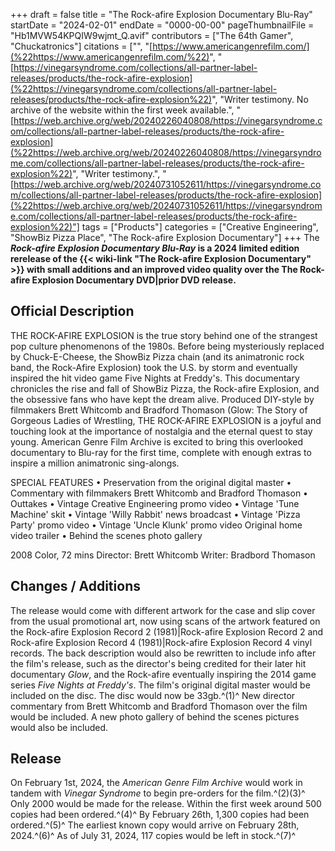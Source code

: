 +++
draft = false
title = "The Rock-afire Explosion Documentary Blu-Ray"
startDate = "2024-02-01"
endDate = "0000-00-00"
pageThumbnailFile = "Hb1MVW54KPQIW9wjmt_Q.avif"
contributors = ["The 64th Gamer", "Chuckatronics"]
citations = ["", "[https://www.americangenrefilm.com/](%22https://www.americangenrefilm.com/%22)", "[https://vinegarsyndrome.com/collections/all-partner-label-releases/products/the-rock-afire-explosion](%22https://vinegarsyndrome.com/collections/all-partner-label-releases/products/the-rock-afire-explosion%22)", "Writer testimony. No archive of the website within the first week available.", "[https://web.archive.org/web/20240226040808/https://vinegarsyndrome.com/collections/all-partner-label-releases/products/the-rock-afire-explosion](%22https://web.archive.org/web/20240226040808/https://vinegarsyndrome.com/collections/all-partner-label-releases/products/the-rock-afire-explosion%22)", "Writer testimony.", "[https://web.archive.org/web/20240731052611/https://vinegarsyndrome.com/collections/all-partner-label-releases/products/the-rock-afire-explosion](%22https://web.archive.org/web/20240731052611/https://vinegarsyndrome.com/collections/all-partner-label-releases/products/the-rock-afire-explosion%22)"]
tags = ["Products"]
categories = ["Creative Engineering", "ShowBiz Pizza Place", "The Rock-afire Explosion Documentary"]
+++
The ***Rock-afire Explosion Documentary Blu-Ray* is a 2024 limited edition rerelease of the {{< wiki-link "The Rock-afire Explosion Documentary" >}} with small additions and an improved video quality over the The Rock-afire Explosion Documentary DVD|prior DVD release.**

## Official Description

THE ROCK-AFIRE EXPLOSION is the true story behind one of the strangest pop culture phenomenons of the 1980s. Before being mysteriously replaced by Chuck-E-Cheese, the ShowBiz Pizza chain (and its animatronic rock band, the Rock-Afire Explosion) took the U.S. by storm and eventually inspired the hit video game Five Nights at Freddy's. This documentary chronicles the rise and fall of ShowBiz Pizza, the Rock-afire Explosion, and the obsessive fans who have kept the dream alive. Produced DIY-style by filmmakers Brett Whitcomb and Bradford Thomason (Glow: The Story of Gorgeous Ladies of Wrestling, THE ROCK-AFIRE EXPLOSION is a joyful and touching look at the importance of nostalgia and the eternal quest to stay young. American Genre Film Archive is excited to bring this overlooked documentary to Blu-ray for the first time, complete with enough extras to inspire a million animatronic sing-alongs.

SPECIAL FEATURES
• Preservation from the original digital master • Commentary with filmmakers Brett Whitcomb and Bradford Thomason • Outtakes • Vintage Creative Engineering promo video • Vintage 'Tune Machine' skit • Vintage 'Willy Rabbit' news broadcast • Vintage 'Pizza Party' promo video • Vintage 'Uncle Klunk' promo video
Original home video trailer • Behind the scenes photo gallery

2008
Color, 72 mins
Director: Brett Whitcomb
Writer: Bradbord Thomason

## Changes / Additions

The release would come with different artwork for the case and slip cover from the usual promotional art, now using scans of the artwork featured on the Rock-afire Explosion Record 2 (1981)|Rock-afire Explosion Record 2 and Rock-afire Explosion Record 4 (1981)|Rock-afire Explosion Record 4 vinyl records. The back description would also be rewritten to include info after the film's release, such as the director's being credited for their later hit documentary *Glow*, and the Rock-afire eventually inspiring the 2014 game series *Five Nights at Freddy's*.
The film's original digital master would be included on the disc. The disc would now be 33gb.^(1)^
New director commentary from Brett Whitcomb and Bradford Thomason over the film would be included. A new photo gallery of behind the scenes pictures would also be included.

## Release

On February 1st, 2024, the *American Genre Film Archive* would work in tandem with *Vinegar Syndrome* to begin pre-orders for the film.^(2)(3)^ Only 2000 would be made for the release. Within the first week around 500 copies had been ordered.^(4)^ By February 26th, 1,300 copies had been ordered.^(5)^ The earliest known copy would arrive on February 28th, 2024.^(6)^
As of July 31, 2024, 117 copies would be left in stock.^(7)^
